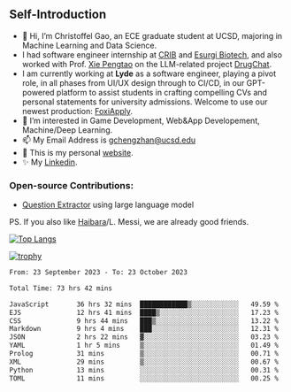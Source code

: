 ## Self-Introduction
- 👋 Hi, I’m Christoffel Gao, an ECE graduate student at UCSD, majoring in Machine Learning and Data Science.
- I had software engineer internship at [CRIB](https://www.linkedin.com/company/trycrib/) and [Esurgi Biotech](https://myesurgi.com/), and also worked with Prof. [Xie Pengtao](https://pengtaoxie.github.io/) on the LLM-related project [DrugChat](https://github.com/UCSD-AI4H/drugchat).
- I am currently working at **Lyde** as a software engineer, playing a pivot role, in all phases from UI/UX design through to CI/CD, in our GPT-powered platform to assist students in crafting compelling CVs and personal statements for university admissions. Welcome to use our newest production: [FoxiApply](https://lyde.io).
- 👀 I’m interested in Game Development, Web&App Developement, Machine/Deep Learning.
- 📫 My Email Address is gchengzhan@ucsd.edu
- 🌱 This is my personal [website](https://gaochengzhan.netlify.app/).
- ✨ My [Linkedin](https://www.linkedin.com/in/chengzhan-christoffel-gao/).

### Open-source Contributions:
- [Question Extractor](https://github.com/nestordemeure/question_extractor) using large language model

PS. If you also like [Haibara](https://www.detectiveconanworld.com/wiki/Ai_Haibara)/L. Messi, we are already good friends.

[![Top Langs](https://github-readme-stats.vercel.app/api/top-langs/?username=gaochengzhan&layout=compact&exclude_repo=CNN-based-Image-Recognition-for-AsianGiant-Hornets,Machine-Learning-and-Data-Computing-Tongji,NLP-on-Blogs-during-COVID-19-Pandemic,CSE258-Web-Mining-and-Recommder-System,Stock-Prediction-using-LSTM-Model)](https://github.com/anuraghazra/github-readme-stats)

[![trophy](https://github-profile-trophy.vercel.app/?username=gaochengzhan&theme=flat&row=1&margin-w=12)](https://github.com/ryo-ma/github-profile-trophy)

<!--START_SECTION:waka-->

```txt
From: 23 September 2023 - To: 23 October 2023

Total Time: 73 hrs 42 mins

JavaScript       36 hrs 32 mins  ████████████▒░░░░░░░░░░░░   49.59 %
EJS              12 hrs 41 mins  ████▒░░░░░░░░░░░░░░░░░░░░   17.23 %
CSS              9 hrs 44 mins   ███▒░░░░░░░░░░░░░░░░░░░░░   13.22 %
Markdown         9 hrs 4 mins    ███░░░░░░░░░░░░░░░░░░░░░░   12.31 %
JSON             2 hrs 22 mins   ▓░░░░░░░░░░░░░░░░░░░░░░░░   03.23 %
YAML             1 hr 5 mins     ▒░░░░░░░░░░░░░░░░░░░░░░░░   01.49 %
Prolog           31 mins         ▒░░░░░░░░░░░░░░░░░░░░░░░░   00.71 %
XML              29 mins         ▒░░░░░░░░░░░░░░░░░░░░░░░░   00.67 %
Python           13 mins         ░░░░░░░░░░░░░░░░░░░░░░░░░   00.31 %
TOML             11 mins         ░░░░░░░░░░░░░░░░░░░░░░░░░   00.25 %
```

<!--END_SECTION:waka-->

<!---
gaochengzhan/gaochengzhan is a ✨ special ✨ repository because its `README.md` (this file) appears on your GitHub profile.
You can click the Preview link to take a look at your changes.
--->
